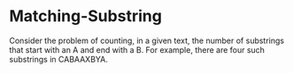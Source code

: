 # Matching-Substring
Consider the problem of counting, in a given text, the number of substrings that start with an A and end with a B. For example, there are four such substrings in CABAAXBYA. 
